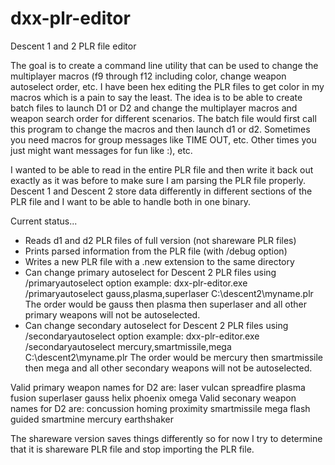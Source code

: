 # dxx-plr-editor
Descent 1 and 2 PLR file editor

The goal is to create a command line utility that can be used to change the multiplayer macros
(f9 through f12 including color, change weapon autoselect order, etc.  I have been hex editing
the PLR files to get color in my macros which is a pain to say the least.  The idea is to be able
to create batch files to launch D1 or D2 and change the multiplayer macros and weapon search order for
different scenarios.  The batch file would first call this program to change the macros and then
launch d1 or d2.  Sometimes you need macros for group messages like TIME OUT, etc.  Other times
you just might want messages for fun like :), etc.

I wanted to be able to read in the entire PLR file and then write it back out exactly as it was
before to make sure I am parsing the PLR file properly.  Descent 1 and Descent 2 store data
differently in different sections of the PLR file and I want to be able to handle both in one
binary.

Current status...

- Reads d1 and d2 PLR files of full version (not shareware PLR files)
- Prints parsed information from the PLR file (with /debug option)
- Writes a new PLR file with a .new extension to the same directory
- Can change primary autoselect for Descent 2 PLR files using /primaryautoselect option
   example:  dxx-plr-editor.exe /primaryautoselect gauss,plasma,superlaser C:\descent2\myname.plr
                    The order would be gauss then plasma then superlaser and all other primary
					weapons will not be autoselected.
- Can change secondary autoselect for Descent 2 PLR files using /secondaryautoselect option
   example:  dxx-plr-editor.exe /secondaryautoselect mercury,smartmissile,mega C:\descent2\myname.plr
                    The order would be mercury then smartmissile then mega and all other secondary
					weapons will not be autoselected.

Valid primary weapon names for D2 are:
    laser vulcan spreadfire plasma fusion superlaser gauss helix phoenix omega
Valid seconary weapon names for D2 are:
    concussion homing proximity smartmissile mega flash guided smartmine mercury earthshaker
	
The shareware version saves things differently so for now I try to
determine that it is shareware PLR file and stop importing the PLR file.